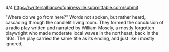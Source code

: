 4/4 https://writersallianceofgainesville.submittable.com/submit

"Where do we go from here?" Words not spoken, but rather heard, cascading through the candlelit living room. They formed the conclusion of a radio play written and narrated by William Mosely, a mostly forgotten playwright who made moderate local waves in the northeast, back in the '40s. The play carried the same title as its ending, and just like i  mostly ignored, 